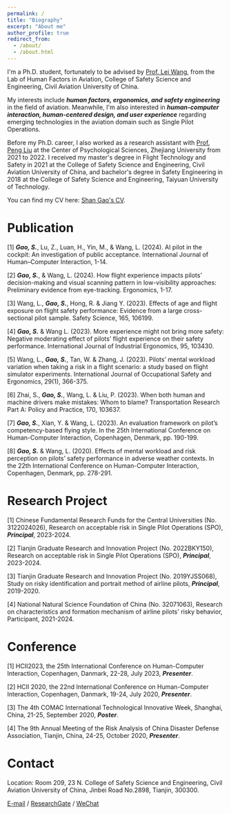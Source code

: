 ```yaml
---
permalink: /
title: "Biography"
excerpt: "About me"
author_profile: true
redirect_from: 
  - /about/
  - /about.html
---
```


I'm a Ph.D. student, fortunately to be advised by [Prof. Lei Wang](https://www.cauc.edu.cn/yjsy/info/1139/1441.htm), from the Lab of Human Factors in Aviation, College of Safety Science and Engineering, Civil Aviation University of China. 

My interests include ***human factors, ergonomics, and safety engineering*** in the field of aviation. Meanwhile, I'm also interested in ***human-computer interaction, human-centered design, and user experience*** regarding emerging technologies in the aviation domain such as Single Pilot Operations.

Before my Ph.D. career, I also worked as a research assistant with [Prof. Peng Liu](https://person.zju.edu.cn/pengliu#955294) at the Center of Psychological Sciences, Zhejiang University from 2021 to 2022. I received my master's degree in Flight Technology and Safety in 2021 at the College of Safety Science and Engineering, Civil Aviation University of China, and bachelor's degree in Safety Engineering in 2018 at the College of Safety Science and Engineering, Taiyuan University of Technology.

You can find my CV here: [Shan Gao's CV](../assets/CV.pdf).

Publication
======
[1] ***Gao, S.***, Lu, Z., Luan, H., Yin, M., & Wang, L. (2024). AI pilot in the cockpit: An investigation of public acceptance. International Journal of Human–Computer Interaction, 1-14.

[2] ***Gao, S.***, & Wang, L. (2024). How flight experience impacts pilots’ decision-making and visual scanning pattern in low-visibility approaches: Preliminary evidence from eye-tracking. Ergonomics, 1-17.

[3] Wang, L., ***Gao, S.***, Hong, R. & Jiang Y. (2023). Effects of age and flight exposure on flight safety performance: Evidence from a large cross-sectional pilot sample. Safety Science, 165, 106199.

[4] ***Gao, S.*** & Wang L. (2023). More experience might not bring more safety: Negative moderating effect of pilots’ flight experience on their safety performance. International Journal of Industrial Ergonomics, 95, 103430.

[5] Wang, L., ***Gao, S.***, Tan, W. & Zhang, J. (2023). Pilots’ mental workload variation when taking a risk in a flight scenario: a study based on flight simulator experiments. International Journal of Occupational Safety and Ergonomics, 29(1), 366-375.

[6] Zhai, S., ***Gao, S.***, Wang, L. & Liu, P. (2023). When both human and machine drivers make mistakes: Whom to blame? Transportation Research Part A: Policy and Practice, 170, 103637.

[7] ***Gao, S.***, Xian, Y. & Wang, L. (2023). An evaluation framework on pilot’s competency-based flying style. In the 25th International Conference on Human-Computer Interaction, Copenhagen, Denmark, pp. 190-199.

[8] ***Gao, S.*** & Wang, L. (2020). Effects of mental workload and risk perception on pilots’ safety performance in adverse weather contexts. In the 22th International Conference on Human-Computer Interaction, Copenhagen, Denmark, pp. 278-291.

Research Project
======
[1] Chinese Fundamental Research Funds for the Central Universities (No. 3122024026), Research on acceptable risk in Single Pilot Operations (SPO), ***Principal***, 2023-2024.

[2] Tianjin Graduate Research and Innovation Project (No. 2022BKY150), Research on acceptable risk in Single Pilot Operations (SPO), ***Principal***, 2023-2024.

[3] Tianjin Graduate Research and Innovation Project (No. 2019YJSS068), Study on risky identification and portrait method of airline pilots, ***Principal***, 2019-2020.

[4] National Natural Science Foundation of China (No. 32071063), Research on characteristics and formation mechanism of airline pilots' risky behavior, Participant, 2021-2024.

Conference
======
[1] HCII2023, the 25th International Conference on Human-Computer Interaction, Copenhagen, Danmark, 22-28, July 2023, ***Presenter***.

[2] HCII 2020, the 22nd International Conference on Human-Computer Interaction, Copenhagen, Danmark, 19-24, July 2020, ***Presenter***.

[3] The 4th COMAC International Technological Innovative Week, Shanghai, China, 21-25, September 2020, ***Poster***.

[4] The 9th Annual Meeting of the Risk Analysis of China Disaster Defense Association, Tianjin, China, 24-25, October 2020, ***Presenter***.

Contact
======
Location: Room 209, 23 N. College of Safety Science and Engineering, Civil Aviation University of China, Jinbei Road No.2898, Tianjin, 300300.

[E-mail](mailto:shangao2022@foxmail.com) / [ResearchGate](https://www.researchgate.net/profile/Shan-Gao-66?ev=hdr_xprf) / [WeChat](../images/wechat.jpg)
